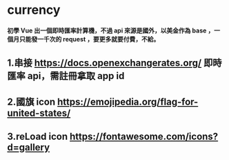 # currency

#### 初學 Vue 出一個即時匯率計算機，不過 api 來源是國外，以美金作為 base ，一個月只能發一千次的 request ，要更多就要付費，不給。


## 1.串接 https://docs.openexchangerates.org/ 即時匯率 api，需註冊拿取 app id
## 2.國旗 icon https://emojipedia.org/flag-for-united-states/
## 3.reLoad icon https://fontawesome.com/icons?d=gallery
